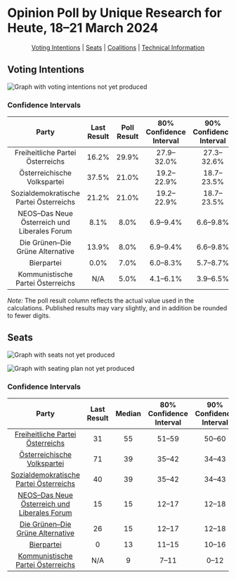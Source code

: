 # Opinion Poll by Unique Research for Heute, 18–21 March 2024

<p align="center"><a href="#voting-intentions">Voting Intentions</a> | <a href="#seats">Seats</a> | <a href="#coalitions">Coalitions</a> | <a href="#technical-information">Technical Information</a></p>

## Voting Intentions

![Graph with voting intentions not yet produced](2024-03-21-UniqueResearch.png "Voting Intentions")

### Confidence Intervals

| Party | Last Result | Poll Result | 80% Confidence Interval | 90% Confidence Interval | 95% Confidence Interval | 99% Confidence Interval |
|:-----:|:-----------:|:-----------:|:-----------------------:|:-----------------------:|:-----------------------:|:-----------------------:|
| Freiheitliche Partei Österreichs | 16.2% | 29.9% | 27.9–32.0% |27.3–32.6% |26.8–33.2% |25.8–34.2% |
| Österreichische Volkspartei | 37.5% | 21.0% | 19.2–22.9% |18.7–23.5% |18.3–24.0% |17.5–24.9% |
| Sozialdemokratische Partei Österreichs | 21.2% | 21.0% | 19.2–22.9% |18.7–23.5% |18.3–24.0% |17.5–24.9% |
| NEOS–Das Neue Österreich und Liberales Forum | 8.1% | 8.0% | 6.9–9.4% |6.6–9.8% |6.3–10.1% |5.8–10.8% |
| Die Grünen–Die Grüne Alternative | 13.9% | 8.0% | 6.9–9.4% |6.6–9.8% |6.3–10.1% |5.8–10.8% |
| Bierpartei | 0.0% | 7.0% | 6.0–8.3% |5.7–8.7% |5.4–9.0% |5.0–9.6% |
| Kommunistische Partei Österreichs | N/A | 5.0% | 4.1–6.1% |3.9–6.5% |3.7–6.8% |3.3–7.3% |

*Note:* The poll result column reflects the actual value used in the calculations. Published results may vary slightly, and in addition be rounded to fewer digits.

## Seats

![Graph with seats not yet produced](2024-03-21-UniqueResearch-seats.png "Seats")

![Graph with seating plan not yet produced](2024-03-21-UniqueResearch-seating-plan.png "Seating Plan")

### Confidence Intervals

| Party | Last Result | Median | 80% Confidence Interval | 90% Confidence Interval | 95% Confidence Interval | 99% Confidence Interval |
|:-----:|:-----------:|:------:|:-----------------------:|:-----------------------:|:-----------------------:|:-----------------------:|
| <a href="#freiheitliche-partei-österreichs">Freiheitliche Partei Österreichs</a> | 31 | 55 | 51–59 |50–60 |49–62 |47–64 |
| <a href="#österreichische-volkspartei">Österreichische Volkspartei</a> | 71 | 39 | 35–42 |34–43 |34–44 |32–46 |
| <a href="#sozialdemokratische-partei-österreichs">Sozialdemokratische Partei Österreichs</a> | 40 | 39 | 35–42 |34–43 |33–44 |32–46 |
| <a href="#neos–das-neue-österreich-und-liberales-forum">NEOS–Das Neue Österreich und Liberales Forum</a> | 15 | 15 | 12–17 |12–18 |11–18 |10–20 |
| <a href="#die-grünen–die-grüne-alternative">Die Grünen–Die Grüne Alternative</a> | 26 | 15 | 12–17 |12–18 |11–18 |10–20 |
| <a href="#bierpartei">Bierpartei</a> | 0 | 13 | 11–15 |10–16 |10–16 |9–18 |
| <a href="#kommunistische-partei-österreichs">Kommunistische Partei Österreichs</a> | N/A | 9 | 7–11 |0–12 |0–12 |0–13 |

